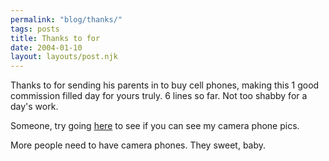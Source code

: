 ```yaml
---
permalink: "blog/thanks/"
tags: posts
title: Thanks to for
date: 2004-01-10
layout: layouts/post.njk
---
```


Thanks to for sending his parents in to buy cell phones, making this 1 good commission filled day for yours truly. 6 lines so far. Not too shabby for a day's work.

Someone, try going [here][1] to see if you can see my camera phone pics. 

More people need to have camera phones. They sweet, baby.

 [1]: http://www.vzwpix.com/mlib/Navigate?acl=pz7k72OXFyw=